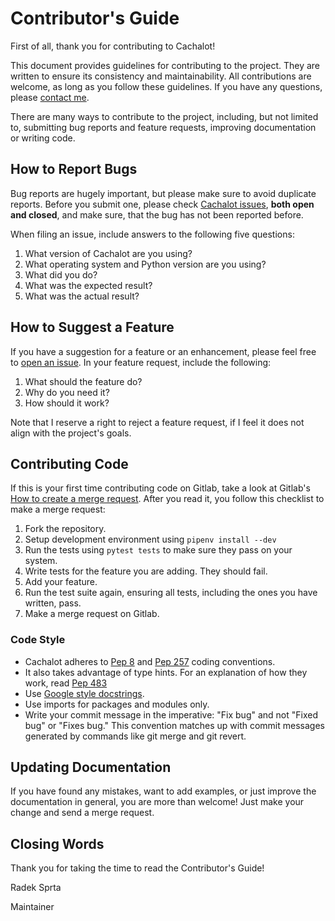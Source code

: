 # Contributor's Guide

First of all, thank you for contributing to Cachalot!

This document provides guidelines for contributing to the project. They are written to ensure its consistency and maintainability. All contributions are welcome, as long as you follow these guidelines. If you have any questions, please [contact me](incoming+radek-sprta/cachalot@gitlab.com).

There are many ways to contribute to the project, including, but not limited to, submitting bug reports and feature requests, improving documentation or writing code.

## How to Report Bugs
Bug reports are hugely important, but please make sure to avoid duplicate reports. Before you submit one, please check [Cachalot issues](https://gitlab.com/radek-sprta/cachalot/issues), **both open and closed**, and make sure, that the bug has not been reported before.

When filing an issue, include answers to the following five questions:
1. What version of Cachalot are you using?
2. What operating system and Python version are you using?
3. What did you do?
4. What was the expected result?
5. What was the actual result?

## How to Suggest a Feature
If you have a suggestion for a feature or an enhancement, please feel free to [open an issue](https://gitlab.com/radek-sprta/cachalot/issues). In your feature request, include the following:
1. What should the feature do?
2. Why do you need it?
3. How should it work?

Note that I reserve a right to reject a feature request, if I feel it does not align with the project's goals.

## Contributing Code
If this is your first time contributing code on Gitlab, take a look at Gitlab's [How to create a merge request](https://docs.gitlab.com/ee/gitlab-basics/add-merge-request.html). After you read it, you follow this checklist to make a merge request:
1. Fork the repository.
2. Setup development environment using `pipenv install --dev`
3. Run the tests using `pytest tests` to make sure they pass on your system.
4. Write tests for the feature you are adding. They should fail.
5. Add your feature.
6. Run the test suite again, ensuring all tests, including the ones you have written, pass.
7. Make a merge request on Gitlab.

### Code Style
- Cachalot adheres to [Pep 8](https://www.python.org/dev/peps/pep-0008/) and [Pep 257](https://www.python.org/dev/peps/pep-0257/) coding conventions.
- It also takes advantage of type hints. For an explanation of how they work, read [Pep 483](https://www.python.org/dev/peps/pep-0483/)
- Use [Google style docstrings](https://sphinxcontrib-napoleon.readthedocs.io/en/latest/example_google.html).
- Use imports for packages and modules only.
- Write your commit message in the imperative: "Fix bug" and not "Fixed bug" or "Fixes bug." This convention matches up with commit messages generated by commands like git merge and git revert.

## Updating Documentation
If you have found any mistakes, want to add examples, or just improve the documentation in general, you are more than welcome! Just make your change and send a merge request.

## Closing Words
Thank you for taking the time to read the Contributor's Guide!

Radek Sprta

Maintainer
